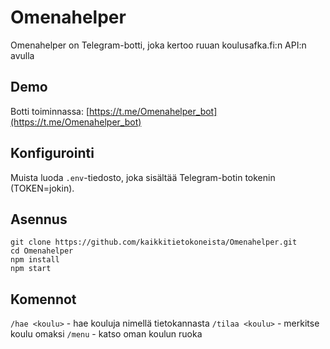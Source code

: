 # Omenahelper
Omenahelper on Telegram-botti, joka kertoo ruuan koulusafka.fi:n API:n avulla

## Demo

Botti toiminnassa: [https://t.me/Omenahelper_bot](https://t.me/Omenahelper_bot)

## Konfigurointi

Muista luoda `.env`-tiedosto, joka sisältää Telegram-botin tokenin (TOKEN=jokin).

## Asennus

```
git clone https://github.com/kaikkitietokoneista/Omenahelper.git
cd Omenahelper
npm install
npm start
```

## Komennot

`/hae <koulu>` - hae kouluja nimellä tietokannasta
`/tilaa <koulu>` - merkitse koulu omaksi
`/menu` - katso oman koulun ruoka
